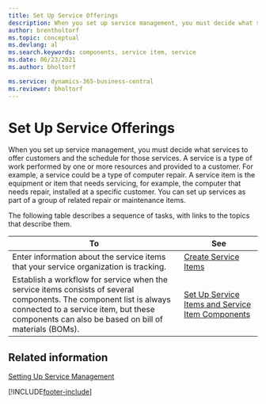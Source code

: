 ```yaml
---
title: Set Up Service Offerings
description: When you set up service management, you must decide what services to offer customers and the schedule for those services.
author: brentholtorf
ms.topic: conceptual
ms.devlang: al
ms.search.keywords: components, service item, service
ms.date: 06/23/2021
ms.author: bholtorf

ms.service: dynamics-365-business-central
ms.reviewer: bholtorf
---
```


# Set Up Service Offerings
When you set up service management, you must decide what services to offer customers and the schedule for those services. A service is a type of work performed by one or more resources and provided to a customer. For example, a service could be a type of computer repair. A service item is the equipment or item that needs servicing, for example, the computer that needs repair, installed at a specific customer. You can set up services as part of a group of related repair or maintenance items.  
  
The following table describes a sequence of tasks, with links to the topics that describe them.  
  
|**To**|**See**|  
|------------|-------------|  
|Enter information about the service items that your service organization is tracking.|[Create Service Items](service-how-to-create-service-items.md)|  
|Establish a workflow for service when the service items consists of several components. The component list is always connected to a service item, but these components can also be based on bill of materials (BOMs).|[Set Up Service Items and Service Item Components](service-how-setup-service-items.md)|  
  
## Related information  
[Setting Up Service Management](service-setup-service.md)   

[!INCLUDE[footer-include](includes/footer-banner.md)]